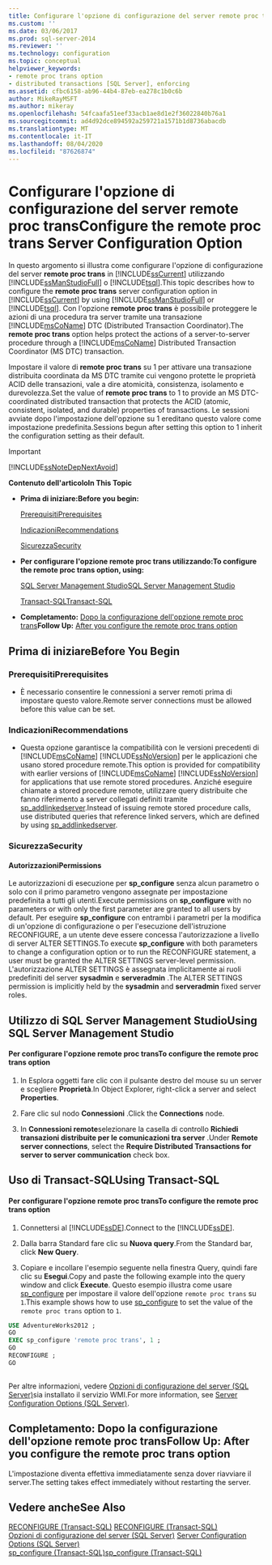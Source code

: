 ```yaml
---
title: Configurare l'opzione di configurazione del server remote proc trans | Microsoft Docs
ms.custom: ''
ms.date: 03/06/2017
ms.prod: sql-server-2014
ms.reviewer: ''
ms.technology: configuration
ms.topic: conceptual
helpviewer_keywords:
- remote proc trans option
- distributed transactions [SQL Server], enforcing
ms.assetid: cfbc6158-ab96-44b4-87eb-ea278c1b0c6b
author: MikeRayMSFT
ms.author: mikeray
ms.openlocfilehash: 54fcaafa51eef33acb1ae8d1e2f36022840b76a1
ms.sourcegitcommit: ad4d92dce894592a259721a1571b1d8736abacdb
ms.translationtype: MT
ms.contentlocale: it-IT
ms.lasthandoff: 08/04/2020
ms.locfileid: "87626874"
---
```

# <a name="configure-the-remote-proc-trans-server-configuration-option"></a><span data-ttu-id="d1742-102">Configurare l'opzione di configurazione del server remote proc trans</span><span class="sxs-lookup"><span data-stu-id="d1742-102">Configure the remote proc trans Server Configuration Option</span></span>
  <span data-ttu-id="d1742-103">In questo argomento si illustra come configurare l'opzione di configurazione del server **remote proc trans** in [!INCLUDE[ssCurrent](../../includes/sscurrent-md.md)] utilizzando [!INCLUDE[ssManStudioFull](../../includes/ssmanstudiofull-md.md)] o [!INCLUDE[tsql](../../includes/tsql-md.md)].</span><span class="sxs-lookup"><span data-stu-id="d1742-103">This topic describes how to configure the **remote proc trans** server configuration option in [!INCLUDE[ssCurrent](../../includes/sscurrent-md.md)] by using [!INCLUDE[ssManStudioFull](../../includes/ssmanstudiofull-md.md)] or [!INCLUDE[tsql](../../includes/tsql-md.md)].</span></span> <span data-ttu-id="d1742-104">Con l'opzione **remote proc trans** è possibile proteggere le azioni di una procedura tra server tramite una transazione [!INCLUDE[msCoName](../../includes/msconame-md.md)] DTC (Distributed Transaction Coordinator).</span><span class="sxs-lookup"><span data-stu-id="d1742-104">The **remote proc trans** option helps protect the actions of a server-to-server procedure through a [!INCLUDE[msCoName](../../includes/msconame-md.md)] Distributed Transaction Coordinator (MS DTC) transaction.</span></span>  
  
 <span data-ttu-id="d1742-105">Impostare il valore di **remote proc trans** su 1 per attivare una transazione distribuita coordinata da MS DTC tramite cui vengono protette le proprietà ACID delle transazioni, vale a dire atomicità, consistenza, isolamento e durevolezza.</span><span class="sxs-lookup"><span data-stu-id="d1742-105">Set the value of **remote proc trans** to 1 to provide an MS DTC-coordinated distributed transaction that protects the ACID (atomic, consistent, isolated, and durable) properties of transactions.</span></span> <span data-ttu-id="d1742-106">Le sessioni avviate dopo l'impostazione dell'opzione su 1 ereditano questo valore come impostazione predefinita.</span><span class="sxs-lookup"><span data-stu-id="d1742-106">Sessions begun after setting this option to 1 inherit the configuration setting as their default.</span></span>  
  
> [!IMPORTANT]  
>  [!INCLUDE[ssNoteDepNextAvoid](../../includes/ssnotedepnextavoid-md.md)]  
  
 <span data-ttu-id="d1742-107">**Contenuto dell'articolo**</span><span class="sxs-lookup"><span data-stu-id="d1742-107">**In This Topic**</span></span>  
  
-   <span data-ttu-id="d1742-108">**Prima di iniziare:**</span><span class="sxs-lookup"><span data-stu-id="d1742-108">**Before you begin:**</span></span>  
  
     [<span data-ttu-id="d1742-109">Prerequisiti</span><span class="sxs-lookup"><span data-stu-id="d1742-109">Prerequisites</span></span>](#Prerequisites)  
  
     [<span data-ttu-id="d1742-110">Indicazioni</span><span class="sxs-lookup"><span data-stu-id="d1742-110">Recommendations</span></span>](#Recommendations)  
  
     [<span data-ttu-id="d1742-111">Sicurezza</span><span class="sxs-lookup"><span data-stu-id="d1742-111">Security</span></span>](#Security)  
  
-   <span data-ttu-id="d1742-112">**Per configurare l'opzione remote proc trans utilizzando:**</span><span class="sxs-lookup"><span data-stu-id="d1742-112">**To configure the remote proc trans option, using:**</span></span>  
  
     [<span data-ttu-id="d1742-113">SQL Server Management Studio</span><span class="sxs-lookup"><span data-stu-id="d1742-113">SQL Server Management Studio</span></span>](#SSMSProcedure)  
  
     [<span data-ttu-id="d1742-114">Transact-SQL</span><span class="sxs-lookup"><span data-stu-id="d1742-114">Transact-SQL</span></span>](#TsqlProcedure)  
  
-   <span data-ttu-id="d1742-115">**Completamento:**  [Dopo la configurazione dell'opzione remote proc trans](#FollowUp)</span><span class="sxs-lookup"><span data-stu-id="d1742-115">**Follow Up:**  [After you configure the remote proc trans option](#FollowUp)</span></span>  
  
##  <a name="before-you-begin"></a><a name="BeforeYouBegin"></a> <span data-ttu-id="d1742-116">Prima di iniziare</span><span class="sxs-lookup"><span data-stu-id="d1742-116">Before You Begin</span></span>  
  
###  <a name="prerequisites"></a><a name="Prerequisites"></a> <span data-ttu-id="d1742-117">Prerequisiti</span><span class="sxs-lookup"><span data-stu-id="d1742-117">Prerequisites</span></span>  
  
-   <span data-ttu-id="d1742-118">È necessario consentire le connessioni a server remoti prima di impostare questo valore.</span><span class="sxs-lookup"><span data-stu-id="d1742-118">Remote server connections must be allowed before this value can be set.</span></span>  
  
###  <a name="recommendations"></a><a name="Recommendations"></a> <span data-ttu-id="d1742-119">Indicazioni</span><span class="sxs-lookup"><span data-stu-id="d1742-119">Recommendations</span></span>  
  
-   <span data-ttu-id="d1742-120">Questa opzione garantisce la compatibilità con le versioni precedenti di [!INCLUDE[msCoName](../../includes/msconame-md.md)] [!INCLUDE[ssNoVersion](../../includes/ssnoversion-md.md)] per le applicazioni che usano stored procedure remote.</span><span class="sxs-lookup"><span data-stu-id="d1742-120">This option is provided for compatibility with earlier versions of [!INCLUDE[msCoName](../../includes/msconame-md.md)] [!INCLUDE[ssNoVersion](../../includes/ssnoversion-md.md)] for applications that use remote stored procedures.</span></span> <span data-ttu-id="d1742-121">Anziché eseguire chiamate a stored procedure remote, utilizzare query distribuite che fanno riferimento a server collegati definiti tramite [sp_addlinkedserver](/sql/relational-databases/system-stored-procedures/sp-addlinkedserver-transact-sql).</span><span class="sxs-lookup"><span data-stu-id="d1742-121">Instead of issuing remote stored procedure calls, use distributed queries that reference linked servers, which are defined by using [sp_addlinkedserver](/sql/relational-databases/system-stored-procedures/sp-addlinkedserver-transact-sql).</span></span>  
  
###  <a name="security"></a><a name="Security"></a> <span data-ttu-id="d1742-122">Sicurezza</span><span class="sxs-lookup"><span data-stu-id="d1742-122">Security</span></span>  
  
####  <a name="permissions"></a><a name="Permissions"></a> <span data-ttu-id="d1742-123">Autorizzazioni</span><span class="sxs-lookup"><span data-stu-id="d1742-123">Permissions</span></span>  
 <span data-ttu-id="d1742-124">Le autorizzazioni di esecuzione per **sp_configure** senza alcun parametro o solo con il primo parametro vengono assegnate per impostazione predefinita a tutti gli utenti.</span><span class="sxs-lookup"><span data-stu-id="d1742-124">Execute permissions on **sp_configure** with no parameters or with only the first parameter are granted to all users by default.</span></span> <span data-ttu-id="d1742-125">Per eseguire **sp_configure** con entrambi i parametri per la modifica di un'opzione di configurazione o per l'esecuzione dell'istruzione RECONFIGURE, a un utente deve essere concessa l'autorizzazione a livello di server ALTER SETTINGS.</span><span class="sxs-lookup"><span data-stu-id="d1742-125">To execute **sp_configure** with both parameters to change a configuration option or to run the RECONFIGURE statement, a user must be granted the ALTER SETTINGS server-level permission.</span></span> <span data-ttu-id="d1742-126">L'autorizzazione ALTER SETTINGS è assegnata implicitamente ai ruoli predefiniti del server **sysadmin** e **serveradmin** .</span><span class="sxs-lookup"><span data-stu-id="d1742-126">The ALTER SETTINGS permission is implicitly held by the **sysadmin** and **serveradmin** fixed server roles.</span></span>  
  
##  <a name="using-sql-server-management-studio"></a><a name="SSMSProcedure"></a> <span data-ttu-id="d1742-127">Utilizzo di SQL Server Management Studio</span><span class="sxs-lookup"><span data-stu-id="d1742-127">Using SQL Server Management Studio</span></span>  
  
#### <a name="to-configure-the-remote-proc-trans-option"></a><span data-ttu-id="d1742-128">Per configurare l'opzione remote proc trans</span><span class="sxs-lookup"><span data-stu-id="d1742-128">To configure the remote proc trans option</span></span>  
  
1.  <span data-ttu-id="d1742-129">In Esplora oggetti fare clic con il pulsante destro del mouse su un server e scegliere **Proprietà**.</span><span class="sxs-lookup"><span data-stu-id="d1742-129">In Object Explorer, right-click a server and select **Properties**.</span></span>  
  
2.  <span data-ttu-id="d1742-130">Fare clic sul nodo **Connessioni** .</span><span class="sxs-lookup"><span data-stu-id="d1742-130">Click the **Connections** node.</span></span>  
  
3.  <span data-ttu-id="d1742-131">In **Connessioni remote**selezionare la casella di controllo **Richiedi transazioni distribuite per le comunicazioni tra server** .</span><span class="sxs-lookup"><span data-stu-id="d1742-131">Under **Remote server connections**, select the **Require Distributed Transactions for server to server communication** check box.</span></span>  
  
##  <a name="using-transact-sql"></a><a name="TsqlProcedure"></a> <span data-ttu-id="d1742-132">Uso di Transact-SQL</span><span class="sxs-lookup"><span data-stu-id="d1742-132">Using Transact-SQL</span></span>  
  
#### <a name="to-configure-the-remote-proc-trans-option"></a><span data-ttu-id="d1742-133">Per configurare l'opzione remote proc trans</span><span class="sxs-lookup"><span data-stu-id="d1742-133">To configure the remote proc trans option</span></span>  
  
1.  <span data-ttu-id="d1742-134">Connettersi al [!INCLUDE[ssDE](../../includes/ssde-md.md)].</span><span class="sxs-lookup"><span data-stu-id="d1742-134">Connect to the [!INCLUDE[ssDE](../../includes/ssde-md.md)].</span></span>  
  
2.  <span data-ttu-id="d1742-135">Dalla barra Standard fare clic su **Nuova query**.</span><span class="sxs-lookup"><span data-stu-id="d1742-135">From the Standard bar, click **New Query**.</span></span>  
  
3.  <span data-ttu-id="d1742-136">Copiare e incollare l'esempio seguente nella finestra Query, quindi fare clic su **Esegui**.</span><span class="sxs-lookup"><span data-stu-id="d1742-136">Copy and paste the following example into the query window and click **Execute**.</span></span> <span data-ttu-id="d1742-137">Questo esempio illustra come usare [sp_configure](/sql/relational-databases/system-stored-procedures/sp-configure-transact-sql) per impostare il valore dell'opzione `remote proc trans` su `1`.</span><span class="sxs-lookup"><span data-stu-id="d1742-137">This example shows how to use [sp_configure](/sql/relational-databases/system-stored-procedures/sp-configure-transact-sql) to set the value of the `remote proc trans` option to `1`.</span></span>  
  
```sql  
USE AdventureWorks2012 ;  
GO  
EXEC sp_configure 'remote proc trans', 1 ;  
GO  
RECONFIGURE ;  
GO  
  
```  
  
 <span data-ttu-id="d1742-138">Per altre informazioni, vedere [Opzioni di configurazione del server &#40;SQL Server&#41;](server-configuration-options-sql-server.md)sia installato il servizio WMI.</span><span class="sxs-lookup"><span data-stu-id="d1742-138">For more information, see [Server Configuration Options &#40;SQL Server&#41;](server-configuration-options-sql-server.md).</span></span>  
  
##  <a name="follow-up-after-you-configure-the-remote-proc-trans-option"></a><a name="FollowUp"></a> <span data-ttu-id="d1742-139">Completamento: Dopo la configurazione dell'opzione remote proc trans</span><span class="sxs-lookup"><span data-stu-id="d1742-139">Follow Up: After you configure the remote proc trans option</span></span>  
 <span data-ttu-id="d1742-140">L'impostazione diventa effettiva immediatamente senza dover riavviare il server.</span><span class="sxs-lookup"><span data-stu-id="d1742-140">The setting takes effect immediately without restarting the server.</span></span>  
  
## <a name="see-also"></a><span data-ttu-id="d1742-141">Vedere anche</span><span class="sxs-lookup"><span data-stu-id="d1742-141">See Also</span></span>  
 <span data-ttu-id="d1742-142">[RECONFIGURE &#40;Transact-SQL&#41;](/sql/t-sql/language-elements/reconfigure-transact-sql) </span><span class="sxs-lookup"><span data-stu-id="d1742-142">[RECONFIGURE &#40;Transact-SQL&#41;](/sql/t-sql/language-elements/reconfigure-transact-sql) </span></span>  
 <span data-ttu-id="d1742-143">[Opzioni di configurazione del server &#40;SQL Server&#41;](server-configuration-options-sql-server.md) </span><span class="sxs-lookup"><span data-stu-id="d1742-143">[Server Configuration Options &#40;SQL Server&#41;](server-configuration-options-sql-server.md) </span></span>  
 [<span data-ttu-id="d1742-144">sp_configure &#40;Transact-SQL&#41;</span><span class="sxs-lookup"><span data-stu-id="d1742-144">sp_configure &#40;Transact-SQL&#41;</span></span>](/sql/relational-databases/system-stored-procedures/sp-configure-transact-sql)  
  
  
